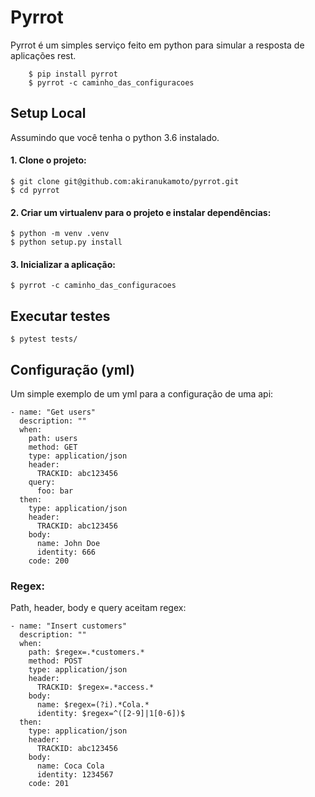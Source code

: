 # Pyrrot

Pyrrot é um simples serviço feito em python para simular a resposta de aplicações rest.
```
    $ pip install pyrrot
    $ pyrrot -c caminho_das_configuracoes
```
## Setup Local

Assumindo que você tenha o python 3.6 instalado.

#### 1. Clone o projeto:

    $ git clone git@github.com:akiranukamoto/pyrrot.git
    $ cd pyrrot

#### 2. Criar um virtualenv para o projeto e instalar dependências:

    $ python -m venv .venv
    $ python setup.py install

#### 3. Inicializar a aplicação:

    $ pyrrot -c caminho_das_configuracoes

## Executar testes

    $ pytest tests/

## Configuração (yml)

Um simple exemplo de um yml para a configuração de uma api:

```
- name: "Get users"
  description: ""
  when:
    path: users
    method: GET
    type: application/json
    header:
      TRACKID: abc123456
    query:
      foo: bar
  then:
    type: application/json
    header:
      TRACKID: abc123456
    body:
      name: John Doe
      identity: 666
    code: 200
```

### Regex:
Path, header, body e query aceitam regex:

```
- name: "Insert customers"
  description: ""
  when:
    path: $regex=.*customers.*
    method: POST
    type: application/json
    header:
      TRACKID: $regex=.*access.*
    body:
      name: $regex=(?i).*Cola.*
      identity: $regex=^([2-9]|1[0-6])$
  then:
    type: application/json
    header:
      TRACKID: abc123456
    body:
      name: Coca Cola
      identity: 1234567
    code: 201
```